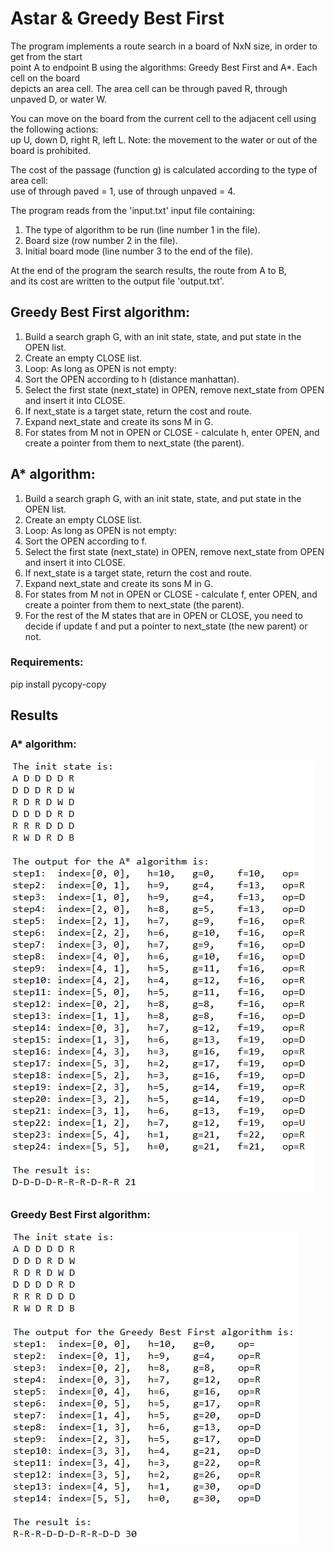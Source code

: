 # Astar & Greedy Best First

The program implements a route search in a board of NxN size, in order to get from the start \
point A to endpoint B using the algorithms: Greedy Best First and A*. Each cell on the board  \
depicts an area cell. The area cell can be through paved R, through unpaved D, or water W.

You can move on the board from the current cell to the adjacent cell using the following actions: \
up U, down D, right R, left L. Note: the movement to the water or out of the board is prohibited.

The cost of the passage (function g) is calculated according to the type of area cell: \
use of through paved = 1, use of through unpaved = 4.

The program reads from the 'input.txt' input file containing:
1. The type of algorithm to be run (line number 1 in the file).
2. Board size (row number 2 in the file).
3. Initial board mode (line number 3 to the end of the file).

At the end of the program the search results, the route from A to B, \
and its cost are written to the output file 'output.txt'.

## Greedy Best First algorithm:
1. Build a search graph G, with an init state, state, and put state in the OPEN list.
2. Create an empty CLOSE list.
3. Loop: As long as OPEN is not empty:
4. Sort the OPEN according to h (distance manhattan).
5. Select the first state (next_state) in OPEN, remove next_state from OPEN and insert it into CLOSE.
6. If next_state is a target state, return the cost and route.
7. Expand next_state and create its sons M in G.
8. For states from M not in OPEN or CLOSE - calculate h, enter OPEN, and create a pointer from them to next_state (the parent).
          
## A* algorithm:
1. Build a search graph G, with an init state, state, and put state in the OPEN list.
2. Create an empty CLOSE list.
3. Loop: As long as OPEN is not empty:
4. Sort the OPEN according to f.
5. Select the first state (next_state) in OPEN, remove next_state from OPEN and insert it into CLOSE.
6. If next_state is a target state, return the cost and route.
7. Expand next_state and create its sons M in G.
8. For states from M not in OPEN or CLOSE - calculate f, enter OPEN, and create a pointer from them to next_state (the parent).
9. For the rest of the M states that are in OPEN or CLOSE, you need to decide if update f and put a pointer to next_state (the new parent) or not.
          
### Requirements:
pip install pycopy-copy

## Results
### A* algorithm:
![alt text](https://github.com/bariarviv/Astar-Greedy-Best-First/blob/master/astar.png?raw=true "astar")

### Greedy Best First algorithm:
![alt text](https://github.com/bariarviv/Astar-Greedy-Best-First/blob/master/greedy_best_first_output.png?raw=true "greedyBestFirst")
